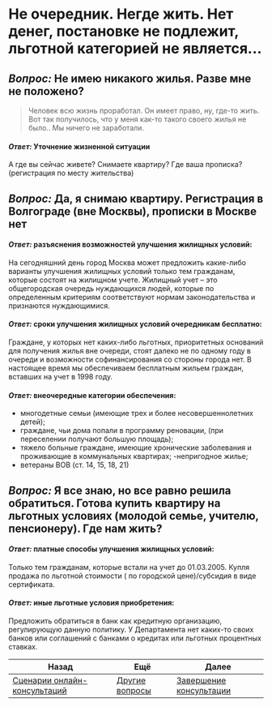 # Не очередник. Негде жить. Нет денег, постановке не подлежит, льготной категорией не является...

## *Вопрос:* Не имею никакого жилья. Разве мне не положено?
>Человек всю жизнь проработал.  Он имеет право, ну, где-то жить.  Вот так получилось, что у меня как-то такого своего жилья не было.. Мы ничего не заработали.
#### *Ответ:* Уточнение жизненной ситуации
А где вы сейчас живете? Снимаете квартиру? Где ваша прописка?(регистрация по месту жительства)
## *Вопрос:* Да, я снимаю квартиру. Регистрация в Волгограде (вне Москвы), прописки в Москве нет
#### *Ответ:* разъяснения возможностей улучшения жилищных условий:
На сегодняшний день город Москва может предложить какие-либо варианты улучшения жилищных условий только тем гражданам, которые состоят на жилищном учете. Жилищный учет – это общегородская очередь нуждающихся людей, которые по определенным критериям соответствуют нормам законодательства и признаются нуждающимися.
#### *Ответ:* сроки улучшения жилищных условий очередникам бесплатно:
Граждане, у которых нет каких-либо льготных, приоритетных оснований для получения жилья вне очереди, стоят далеко не по одному году в очереди и возможности софинансирования со стороны города нет. В настоящее время мы обеспечиваем бесплатным жильем граждан, вставших на учет в 1998 году.
#### *Ответ:* внеочередные категории обеспечения:
- многодетные семьи (имеющие трех и более несовершеннолетних детей);
- граждане, чьи дома попали в программу реновации, (при переселении получают большую площадь);
- тяжело больные граждане, имеющие хронические заболевания и проживающие в коммунальных квартирах;
-непригодное жилье;
- ветераны ВОВ (ст. 14, 15, 18, 21)
## *Вопрос:* Я все знаю, но все равно решила обратиться. Готова купить квартиру на льготных условиях (молодой семье, учителю, пенсионеру). Где нам жить?
#### *Ответ:* платные способы улучшения жилищных условий:
Только тем гражданам, которые встали на учет до 01.03.2005. Купля продажа по льготной стоимости ( по городской цене)/субсидия в виде сертификата.
#### *Ответ:* иные льготные условия приобретения:
Предложить обратиться в банк как кредитную организацию, регулирующую данную политику. У Департамента нет каких-то своих банков или соглашений с банками о кредитах или льготных процентных ставках.


| Назад                                                           | Ещё                             | Далее                               |
| --------------------------------------------------------------- | ------------------------------- | ----------------------------------- |
| [Сценарии онлайн-консультаций](/README.md) | [Другие вопросы](.Предметные.md) | [Завершение консультации](/Универсальные/Выход.md) |
